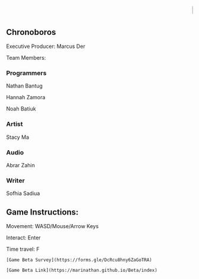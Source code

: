 # <marquee>Mental Wealth Games</marquee>

## Chronoboros

Executive Producer: Marcus Der

Team Members:

### Programmers

Nathan Bantug

Hannah Zamora

Noah Batiuk

### Artist
Stacy Ma

### Audio
Abrar Zahin

### Writer
Sofhia Sadiua


## Game Instructions:

Movement: WASD/Mouse/Arrow Keys

Interact: Enter

Time travel: F

```
[Game Beta Survey](https://forms.gle/DcRcu8hny6ZaGoTRA)

[Game Beta Link](https://marinathan.github.io/Beta/index)
```
